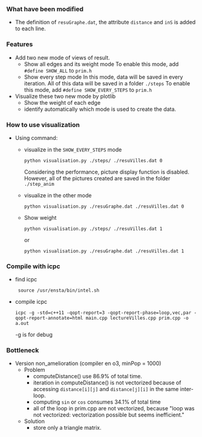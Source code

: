 ### What have been modified
- The definition of `resuGraphe.dat`, the attribute `distance` and `inS` is added to each line.

### Features
- Add two new mode of views of result.
  - Show all edges and its weight mode
    To enable this mode, add `#define SHOW_ALL` to `prim.h`
  - Show every step mode
    In this mode, data will be saved in every iteration. All of this data will be saved in a folder `./steps`
    To enable this mode, add `#define SHOW_EVERY_STEPS` to `prim.h`
- Visualize these two new mode by plotlib
  - Show the weight of each edge
  - identify automatically which mode is used to create the data.

### How to use visualization
- Using command:
  - visualize in the `SHOW_EVERY_STEPS` mode
    ```
    python visualisation.py ./steps/ ./resuVilles.dat 0
    ```
    Considering the performance, picture display function is disabled. However, all of the pictures created are saved in the folder `./step_anim`

  - visualize in the other mode
    ```
    python visualisation.py ./resuGraphe.dat ./resuVilles.dat 0
    ```
  - Show weight
    ```
    python visualisation.py ./steps/ ./resuVilles.dat 1
    ```
    or
    ```
    python visualisation.py ./resuGraphe.dat ./resuVilles.dat 1 
    ```
    
### Compile with icpc
  - find icpc
    ```
     source /usr/ensta/bin/intel.sh
    ```
  - compile icpc
    ```
    icpc -g -std=c++11 -qopt-report=3 -qopt-report-phase=loop,vec,par -qopt-report-annotate=html main.cpp lectureVilles.cpp prim.cpp -o a.out
    ```
    -g is for debug
    
### Bottleneck
  - Version non_amelioration (compiler en o3, minPop = 1000)
    - Problem
      - computeDistance() use 86.9% of total time.
      - iteration in computeDistance() is not vectorized because of accessing `distance[i][j]` and `distance[j][i]` in the same inter-loop.
      - computing `sin` or `cos` consumes 34.1% of total time
      - all of the loop in prim.cpp are not vectorized, because "loop was not vectorized: vectorization possible but seems inefficient."
    - Solution
      - store only a triangle matrix.
